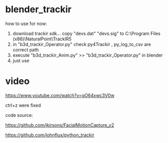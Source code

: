# blender_trackir

how to use for now:
1. download trackir sdk... copy "devs.dat" "devs.sig" to C:\Program Files (x86)\NaturalPoint\TrackIR5
2. in "b3d_trackir_Operator.py" check py4Trackir , py_log_to_csv are correct path
3. execute "b3d_trackir_Anim.py" >> "b3d_trackir_Operator.py" in blender
4. just use

# video
https://www.youtube.com/watch?v=gO64xwc3V0w

ctrl+z were fixed


code source:

https://github.com/jkirsons/FacialMotionCapture_v2

https://github.com/johnflux/python_trackir
